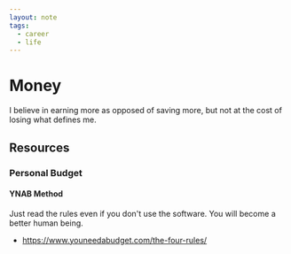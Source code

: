 ```yaml
---
layout: note
tags:
  - career
  - life
---
```


# Money

I believe in earning more as opposed of saving more, but not at the cost of losing what defines me.

## Resources

### Personal Budget

#### YNAB Method

Just read the rules even if you don't use the software. You will become a better human being.

- https://www.youneedabudget.com/the-four-rules/
